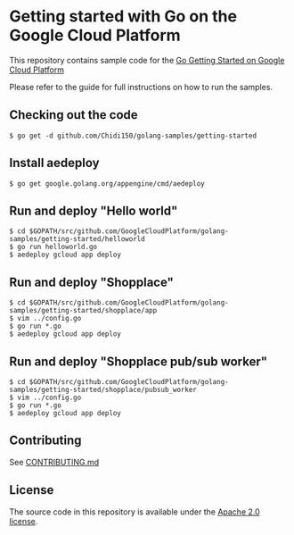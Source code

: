 # Getting started with Go on the Google Cloud Platform

This repository contains sample code for the [Go Getting Started on Google Cloud Platform][gogs]

Please refer to the guide for full instructions on how to run the samples.

## Checking out the code

    $ go get -d github.com/Chidi150/golang-samples/getting-started

## Install aedeploy

    $ go get google.golang.org/appengine/cmd/aedeploy

## Run and deploy "Hello world"

    $ cd $GOPATH/src/github.com/GoogleCloudPlatform/golang-samples/getting-started/helloworld
    $ go run helloworld.go
    $ aedeploy gcloud app deploy

## Run and deploy "Shopplace"

    $ cd $GOPATH/src/github.com/GoogleCloudPlatform/golang-samples/getting-started/shopplace/app
    $ vim ../config.go
    $ go run *.go
    $ aedeploy gcloud app deploy

## Run and deploy "Shopplace pub/sub worker"

    $ cd $GOPATH/src/github.com/GoogleCloudPlatform/golang-samples/getting-started/shopplace/pubsub_worker
    $ vim ../config.go
    $ go run *.go
    $ aedeploy gcloud app deploy

## Contributing

See [CONTRIBUTING.md](/CONTRIBUTING.md)

## License

The source code in this repository is available under the [Apache 2.0 license](/LICENSE).

[gogs]: https://cloud.google.com/go
